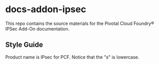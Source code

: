 # docs-addon-ipsec

This repo contains the source materials for the Pivotal Cloud Foundry® IPSec Add-On documentation.

## Style Guide

Product name is IPsec for PCF. Notice that the "s" is lowercase.
